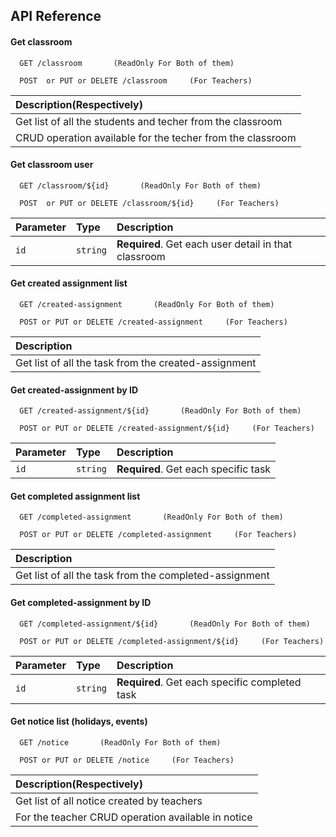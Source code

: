 
## API Reference

#### Get classroom

```http
  GET /classroom       (ReadOnly For Both of them)
```
```http
  POST  or PUT or DELETE /classroom     (For Teachers)
```

|  Description(Respectively)                |
| :------------------------- |
| Get list of all the students and techer from the classroom |
| CRUD operation available for the techer from the classroom |

#### Get classroom user

```http
  GET /classroom/${id}       (ReadOnly For Both of them)
```
```http
  POST  or PUT or DELETE /classroom/${id}     (For Teachers)
```

| Parameter | Type     | Description                       |
| :-------- | :------- | :-------------------------------- |
| `id`      | `string` | **Required**. Get each user detail in that classroom |



#### Get created assignment list

```http
  GET /created-assignment       (ReadOnly For Both of them)
```
```http
  POST or PUT or DELETE /created-assignment     (For Teachers)
```


|  Description                |
| :------------------------- |
| Get list of all the task from the created-assignment |

#### Get created-assignment by ID

```http
  GET /created-assignment/${id}       (ReadOnly For Both of them)
```
```http
  POST or PUT or DELETE /created-assignment/${id}     (For Teachers)
```

| Parameter | Type     | Description                       |
| :-------- | :------- | :-------------------------------- |
| `id`      | `string` | **Required**. Get each specific task |



#### Get completed assignment list

```http
  GET /completed-assignment       (ReadOnly For Both of them)
```
```http
  POST or PUT or DELETE /completed-assignment     (For Teachers)
```


|  Description                |
| :------------------------- |
| Get list of all the task from the completed-assignment |

#### Get completed-assignment by ID

```http
  GET /completed-assignment/${id}       (ReadOnly For Both of them)
```
```http
  POST or PUT or DELETE /completed-assignment/${id}     (For Teachers)
```

| Parameter | Type     | Description                       |
| :-------- | :------- | :-------------------------------- |
| `id`      | `string` | **Required**. Get each specific completed task |





#### Get notice list (holidays, events)

```http
  GET /notice       (ReadOnly For Both of them)
```
```http
  POST or PUT or DELETE /notice     (For Teachers)
```


|  Description(Respectively)                |
| :------------------------- |
| Get list of all notice created by teachers |
| For the teacher CRUD operation available in notice |
